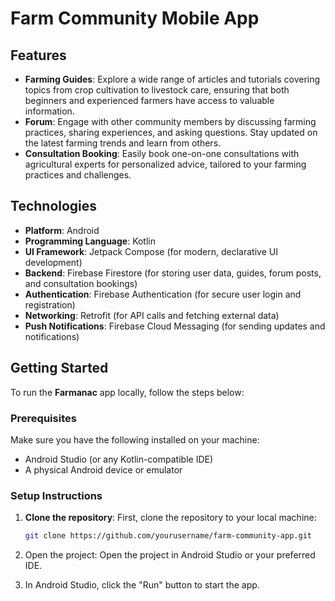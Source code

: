 # Farm Community Mobile App

## Features

- **Farming Guides**: Explore a wide range of articles and tutorials covering topics from crop cultivation to livestock care, ensuring that both beginners and experienced farmers have access to valuable information.
- **Forum**: Engage with other community members by discussing farming practices, sharing experiences, and asking questions. Stay updated on the latest farming trends and learn from others.
- **Consultation Booking**: Easily book one-on-one consultations with agricultural experts for personalized advice, tailored to your farming practices and challenges.

## Technologies

- **Platform**: Android
- **Programming Language**: Kotlin
- **UI Framework**: Jetpack Compose (for modern, declarative UI development)
- **Backend**: Firebase Firestore (for storing user data, guides, forum posts, and consultation bookings)
- **Authentication**: Firebase Authentication (for secure user login and registration)
- **Networking**: Retrofit (for API calls and fetching external data)
- **Push Notifications**: Firebase Cloud Messaging (for sending updates and notifications)

## Getting Started

To run the **Farmanac** app locally, follow the steps below:

### Prerequisites

Make sure you have the following installed on your machine:

- Android Studio (or any Kotlin-compatible IDE)
- A physical Android device or emulator

### Setup Instructions

1. **Clone the repository**:
   First, clone the repository to your local machine:
   ```bash
   git clone https://github.com/yourusername/farm-community-app.git

2. Open the project: Open the project in Android Studio or your preferred IDE.

3. In Android Studio, click the "Run" button to start the app.
